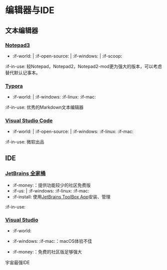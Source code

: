 # 编辑器与IDE

## 文本编辑器

### [Notepad3](https://github.com/rizonesoft/Notepad3)

- :if-world:  | :if-open-source: | :if-windows: | :if-scoop:

:if-in-use: 较Notepad，Notepad2，Notepad2-mod更为强大的版本，可以考虑替代默认记事本。

### [Typora](https://typora.io/)

- :if-world:  | :if-windows: :if-linux: :if-mac:

:if-in-use: 优秀的Markdown文本编辑器

### [Visual Studio Code](https://code.visualstudio.com/)

- :if-world:  | :if-open-source: | :if-windows: :if-linux: :if-mac:

:if-in-use: 微软出品

## IDE

### [JetBrains 全家桶](https://www.jetbrains.com/)

- :if-money:：提供功能较少的社区免费版
- :if-us: | :if-windows: :if-linux: :if-mac:
- :if-install: 使用[JetBrains ToolBox App](https://www.jetbrains.com/toolbox-app/)安装、管理

:if-in-use: 

### [Visual Studio](https://www.visualstudio.com/)

- :if-world:
- :if-windows: :if-mac:：macOS体验不佳

- :if-money:：免费的社区版足够强大

宇宙最强IDE